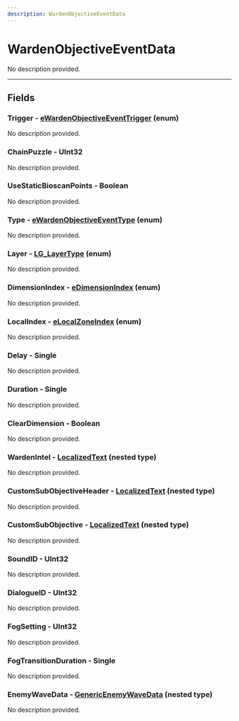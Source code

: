 ```yaml
---
description: WardenObjectiveEventData
---
```


# WardenObjectiveEventData

No description provided.

***

## Fields

### Trigger - [eWardenObjectiveEventTrigger](../enum-types.md#eWardenObjectiveEventTrigger) (enum)

No description provided.

### ChainPuzzle - UInt32

No description provided.

### UseStaticBioscanPoints - Boolean

No description provided.

### Type - [eWardenObjectiveEventType](../enum-types.md#eWardenObjectiveEventType) (enum)

No description provided.

### Layer - [LG_LayerType](../enum-types.md#LG_LayerType) (enum)

No description provided.

### DimensionIndex - [eDimensionIndex](../enum-types.md#eDimensionIndex) (enum)

No description provided.

### LocalIndex - [eLocalZoneIndex](../enum-types.md#eLocalZoneIndex) (enum)

No description provided.

### Delay - Single

No description provided.

### Duration - Single

No description provided.

### ClearDimension - Boolean

No description provided.

### WardenIntel - [LocalizedText](./LocalizedText.md) (nested type)

No description provided.

### CustomSubObjectiveHeader - [LocalizedText](./LocalizedText.md) (nested type)

No description provided.

### CustomSubObjective - [LocalizedText](./LocalizedText.md) (nested type)

No description provided.

### SoundID - UInt32

No description provided.

### DialogueID - UInt32

No description provided.

### FogSetting - UInt32

No description provided.

### FogTransitionDuration - Single

No description provided.

### EnemyWaveData - [GenericEnemyWaveData](./GenericEnemyWaveData.md) (nested type)

No description provided.
